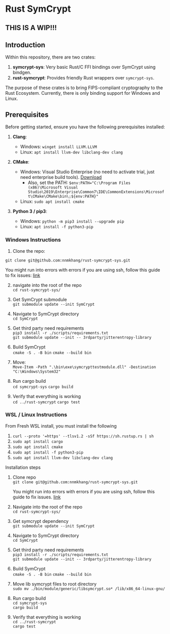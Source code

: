 # Rust SymCrypt

## THIS IS A WIP!!!

## Introduction

Within this repository, there are two crates:

1. **symcrypt-sys**: Very basic Rust/C FFI bindings over SymCrypt using bindgen.
2. **rust-symcrypt**: Provides friendly Rust wrappers over `symcrypt-sys`.

The purpose of these crates is to bring FIPS-compliant cryptography to the Rust Ecosystem. Currently, there is only binding support for Windows and Linux.

## Prerequisites

Before getting started, ensure you have the following prerequisites installed:

1. **Clang**:
   - Windows: `winget install LLVM.LLVM`
   - Linux: `apt install llvm-dev libclang-dev clang`

2. **CMake**:
   - Windows: Visual Studio Enterprise (no need to activate trial, just need enterprise build tools). [Download](https://visualstudio.microsoft.com/downloads/)
     - Also, set the PATH: `$env:PATH="C:\Program Files (x86)\Microsoft Visual Studio\2019\Enterprise\Common7\IDE\CommonExtensions\Microsoft\CMake\CMake\bin\;${env:PATH}"`
   - Linux: `sudo apt install cmake`

3. **Python 3 / pip3**:
   - Windows: `python -m pip3 install --upgrade pip`
   - Linux: `apt install -f python3-pip`

### Windows Instructions

1. Clone the repo:  

`git clone git@github.com:nnmkhang/rust-symcrypt-sys.git`   

You might run into errors with errors if you are using ssh, follow this guide to fix issues: [link](https://docs.github.com/en/authentication/connecting-to-github-with-ssh/generating-a-new-ssh-key-and-adding-it-to-the-ssh-agent)

2. navigate into the root of the repo  
    `cd rust-symcrypt-sys/`

3. Get SymCrypt submodule    
    `git submodule update --init SymCrypt` 

4. Navigate to SymCrypt directory   
    `cd SymCrypt`

5. Get third party need requirements      
    `pip3 install -r ./scripts/requirements.txt`     
    `git submodule update --init -- 3rdparty/jitterentropy-library`

6. Build SymCrypt  
    `cmake -S . -B bin`
    `cmake --build bin`

7. Move:  
    `Move-Item -Path ".\bin\exe\symcrypttestmodule.dll" -Destination "C:\Windows\System32"`

8. Run cargo build   
    `cd symcrypt-sys`
    `cargo build`
    

9. Verify that everything is working  
    `cd ../rust-symcrypt`
    `cargo test`




### WSL / Linux Instructions

From Fresh WSL install, you must install the following   

1. `curl --proto '=https' --tlsv1.2 -sSf https://sh.rustup.rs | sh`
2. `sudo apt install cargo`
3. `sudo apt install cmake`
4. `sudo apt install -f python3-pip`
5. `sudo apt install llvm-dev libclang-dev clang`

Installation steps  

1. Clone repo     
    `git clone git@github.com:nnmkhang/rust-symcrypt-sys.git`

    You might run into errors with errors if you are using ssh, follow this guide to fix issues. [link](https://docs.github.com/en/authentication/connecting-to-github-with-ssh/generating-a-new-ssh-key-and-adding-it-to-the-ssh-agent)

2.  Navigate into the root of the repo    
    `cd rust-symcrypt-sys/`

3. Get symcrypt dependency    
    `git submodule update --init SymCrypt`

4. Navigate to SymCrypt directory     
    `cd SymCrypt`

5. Get third party need requirements  
    `pip3 install -r ./scripts/requirements.txt`    
    `git submodule update --init -- 3rdparty/jitterentropy-library`

6. Build SymCrypt  
    `cmake -S . -B bin`
    `cmake --build bin`

7. Move lib symcrypt files to root directory  
    `sudo mv ./bin/module/generic/libsymcrypt.so* /lib/x86_64-linux-gnu/`

8. Run cargo build   
    `cd symcrypt-sys`  
    `cargo build`
    

9. Verify that everything is working  
    `cd ../rust-symcrypt`  
    `cargo test`
    
